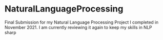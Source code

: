 # NaturalLanguageProcessing
Final Submission for my Natural Language Processing Project I completed in November 2021. I am currently reviewing it again to keep my skills in NLP sharp
